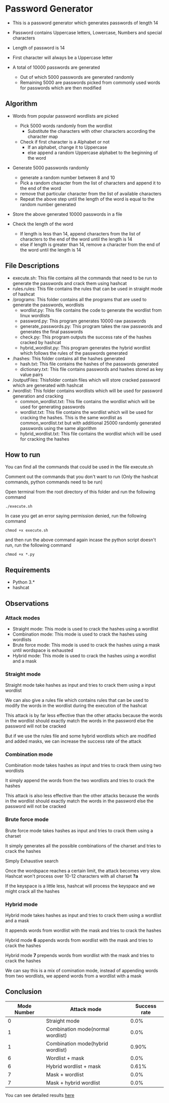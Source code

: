 Password Generator
==================
- This is a password generator which generates passwords of length 14

- Password contains Uppercase letters, Lowercase, Numbers and special characters

- Length of password is 14

- First character will always be a Uppercase letter

- A total of 10000 passwords are generated
     - Out  of which 5000 passwords are generated randomly
     - Remaining 5000 are passwords picked from commonly used words for passwords which are then modified

**Algorithm**
----------

- Words from popular password wordlists are picked
    - Pick 5000 words randomly from the wordlist
        - Substitute the characters with other characters according the character map
     - Check if first character is a Alphabet or not
        - If an alphabet, change it to Uppercase
        - else append a random Uppercase alphabet to the beginning of the word

- Generate 5000 passwords randomly
    - generate a random number between 8 and 10
    - Pick a random character from the list of characters and append it to the end of the word
    - remove that particular character from the list of available characters
    - Repeat the above step until the length of the word is equal to the random number generated

- Store the above generated 10000 passwords in a file

- Check the length of the word
    - If length is less than 14, append characters from the list of characters to the end of the word until the length is 14
    - else if length is greater than 14, remove a character from the end of the word until the length is 14

**File Descriptions**
------------------
- execute.sh: This file contains all the commands that need to be run to generate the passwords and crack them using hashcat
- rules.rules: This file contains the rules that can be used in straight mode of hashcat
- /programs: This folder contains all the programs that are used to generate the passwords, wordlists
    - wordlist.py: This file contains the code to generate the wordlist from linux wordlists
    - password.py: This program generates 10000 raw passwords
    - generate_passwords.py: This program takes the raw passwords and generates the final passwords
    - check.py: This program outputs the success rate of the hashes cracked by hashcat
    - hybrid_wordlist.py: This program generates the hybrid wordlist which follows the rules of the passwords generated
- /hashes: This folder contains all the hashes generated
    - hash.txt: This file contains the hashes of the passwords generated
    - dictionary.txt: This file contains passwords and hashes stored as key value pairs
- /outputFiles: Thisfolder contain files which will store cracked password which are generated with hashcat
- /wordlist: This folder contains wordlists which will be used for password generation and cracking
    - common_wordlist.txt: This file contains the wordlist which will be used for generating passwords
    - wordlist.txt: This file contains the wordlist which will be used for cracking the hashes.
    This is the same wordlist as common_wordlist.txt but with additional 25000 randomly generated passwords using the same algorithm
    - hybrid_wordlist.txt: This file contains the wordlist which will be used for cracking the hashes

**How to run**
-----------
You can find all the commands that could be used in the file execute.sh

Comment out the commands that you don't want to run (Only the hashcat commands, python commands need to be run)

Open terminal from the root directory of this folder
and run the following command
```
./execute.sh
```
In case you get an error saying permission denied, run the following command
```
chmod +x execute.sh
```
and then run the above command again
incase the python script doesn't run, run the following command
```
chmod +x *.py
```

**Requirements**
------------
- Python 3.*
- hashcat

**Observations**
----------------------------
### **Attack modes**
- Straight mode: This mode is used to crack the hashes using a wordlist
- Combination mode: This mode is used to crack the hashes using wordlists
- Brute force mode: This mode is used to crack the hashes using a mask until wordspace is exhausted
- Hybrid mode: This mode is used to crack the hashes using a wordlist and a mask

### **Straight mode**
Straight mode take hashes as input and tries to crack them using a input wordlist

We can also give a rules file which contains rules that can be used to modify the words in the wordlist during the execution of the hashcat

This attack is by far less effective than the other attacks because the words in the wordlist should exactly match the words in the password else the password will not be cracked

But if we use the rules file and some hybrid wordlists which are modified and added masks, we can increase the success rate of the attack

### **Combination mode**
Combination mode takes hashes as input and tries to crack them using two wordlists

It simply append the words from the two wordlists and tries to crack the hashes

This attack is also less effective than the other attacks because the words in the wordlist should exactly match the words in the password else the password will not be cracked

### **Brute force mode**
Brute force mode takes hashes as input and tries to crack them using a charset

It simply generates all the possible combinations of the charset and tries to crack the hashes

Simply Exhaustive search

Once the wordspace reaches a certain limit, the attack becomes very slow. Hashcat won't process over 10-12 characters with all charset **?a**

If the keyspace is a little less, hashcat will process the keyspace and we might crack all the hashes

### **Hybrid mode**
Hybrid mode takes hashes as input and tries to crack them using a wordlist and a mask

It appends words from wordlist with the mask and tries to crack the hashes

Hybrid mode **6** appends words from wordlist with the mask and tries to crack the hashes

Hybrid mode **7** prepends words from wordlist with the mask and tries to crack the hashes

We can say this is a mix of comination mode, instead of appending words from two wordlists, we append words from a wordlist with a mask

**Conclusion**
----------------

|Mode Number| Attack mode | Success rate |
|-----------|-------------|--------------|
|0| Straight mode | 0.0% |
|1| Combination mode(normal wordlist) | 0.0% |
|1| Combination mode(hybrid wordlist) | 0.90% |
|6| Wordlist + mask | 0.0% |
|6| Hybrid wordlist + mask | 0.61% |
|7| Mask + wordlist | 0.0% |
|7| Mask + hybrid wordlist | 0.0% |

You can see detailed results <a href='https://docs.google.com/document/d/1TQJsvLmkjIu2d4uzXtxorM4aBCyAWsi0UFutn3HiMYg/edit?usp=sharing' target='_blank'>here </a>